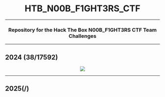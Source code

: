 # <h1 align="center">HTB_N00B_F1GHT3RS_CTF</h1>

---

<h3 align="center">Repository for the Hack The Box N00B_F1GHT3RS CTF Team Challenges </h3>

---

<h2 align="left">2024 (38/17592)</h2>
  <div align="center">
    <img src = "https://github.com/user-attachments/assets/92dc15cd-664f-44cd-afe0-061559186b58">
  </di>

---

<h2 align="left">2025(/)</h2>

